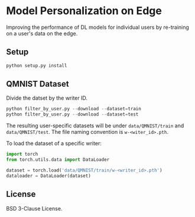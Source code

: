 # Model Personalization on Edge

Improving the performance of DL models for individual users by re-training on a user's data on the edge.


## Setup

```Python
python setup.py install
```

## QMNIST Dataset

Divide the datset by the writer ID.

```Python
python filter_by_user.py --download --dataset=train
python filter_by_user.py --download --dataset=test
```

The resulting user-specific datasets will be under `data/QMNIST/train` and `data/QMNIST/test`. 
The file naming convention is `w-<witer_id>.pth`.

To load the dataset of a specific writer:

```Python
import torch
from torch.utils.data import DataLoader

dataset = torch.load('data/QMNIST/train/w-<writer_id>.pth')
dataloader = DataLoader(dataset)
```


## License
BSD 3-Clause License.